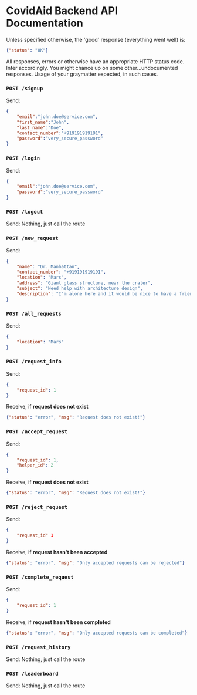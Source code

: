 # CovidAid Backend API Documentation

Unless specified otherwise, the 'good' response (everything went well)
is:

```json
{"status": "OK"}
```

All responses, errors or otherwise have an appropriate HTTP status code.
Infer accordingly. You might chance up on some other...undocumented
responses. Usage of your graymatter expected, in such cases.

### `POST /signup`

Send:
```json
{
	"email":"john.doe@service.com",
	"first_name":"John",
	"last_name":"Doe",
	"contact_number":"+919191919191",
	"password":"very_secure_password"
}
```

### `POST /login`

Send:
```json
{
	"email":"john.doe@service.com",
	"password":"very_secure_password"
}
```

### `POST /logout`

Send:
Nothing, just call the route

### `POST /new_request`

Send:
```json
{
	"name": "Dr. Manhattan",
	"contact_number": "+919191919191",
	"location": "Mars",
	"address": "Giant glass structure, near the crater",
	"subject": "Need help with architecture design",
	"description": "I'm alone here and it would be nice to have a friend"
}
```

### `POST /all_requests`

Send:
```json
{
	"location": "Mars"
}
```

### `POST /request_info`

Send:
```json
{
	"request_id": 1
}
```

Receive, if **request does not exist**
```json
{"status": "error", "msg": "Request does not exist!"}
```


### `POST /accept_request`

Send:
```json
{
	"request_id": 1,
	"helper_id": 2
}
```

Receive, if **request does not exist**
```json
{"status": "error", "msg": "Request does not exist!"}
```

### `POST /reject_request`

Send:
```json
{
	"request_id" 1
}
```

Receive, if **request hasn't been accepted**
```json
{"status": "error", "msg": "Only accepted requests can be rejected"}
```

### `POST /complete_request`

Send:
```json
{
	"request_id": 1
}
```

Receive, if **request hasn't been completed**
```json
{"status": "error", "msg": "Only accepted requests can be completed"}
```

### `POST /request_history`

Send:
Nothing, just call the route

### `POST /leaderboard`

Send:
Nothing, just call the route

